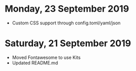 # Monday, 23 September 2019
* Custom CSS support through config.toml/yaml/json

# Saturday, 21 September 2019
* Moved Fontawesome to use Kits
* Updated README.md
